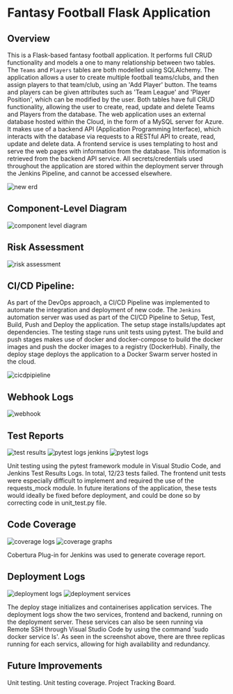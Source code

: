 # Fantasy Football Flask Application

## Overview

This is a Flask-based fantasy football application. It performs full CRUD functionality and models a one to many relationship between two tables. The `Teams` and `Players` tables are both modelled using SQLAlchemy. The application allows a user to create multiple football teams/clubs, and then assign players to that team/club, using an 'Add Player' button. The teams and players can be given attributes such as 'Team League' and 'Player Position', which can be modified by the user. Both tables have full CRUD functionality, allowing the user to create, read, update and delete Teams and Players from the database. The web application uses an external database hosted within the Cloud, in the form of a MySQL server for Azure. It makes use of a backend API (Application Programming Interface), which interacts with the database via requests to a RESTful API to create, read, update and delete data. A frontend service is uses templating to host and serve the web pages with information from the database. This information is retrieved from the backend API service. All secrets/credentials used throughout the application are stored within the deployment server through the Jenkins Pipeline, and cannot be accessed elsewhere.

![new erd](https://user-images.githubusercontent.com/91483629/144483665-f695f2f4-8492-446b-b399-875feefe21f6.jpg)

## Component-Level Diagram
![component level diagram](https://user-images.githubusercontent.com/91483629/144618869-99c9d5c1-09fa-4e22-9df4-92ccae8b71d1.png)

## Risk Assessment
![risk assessment](https://user-images.githubusercontent.com/91483629/144489314-69560043-d908-42fc-87b1-529fae3e7af4.png)

## CI/CD Pipeline:
As part of the DevOps approach, a CI/CD Pipeline was implemented to automate the integration and deployment of new code. The `Jenkins` automation server was used as part of the CI/CD Pipeline to Setup, Test, Build, Push and Deploy the application. The setup stage installs/updates apt dependencies. The testing stage runs unit tests using pytest. The build and push stages makes use of docker and docker-compose to build the docker images and push the docker images to a registry (DockerHub). Finally, the deploy stage deploys the application to a Docker Swarm server hosted in the cloud.

![cicdpipieline](https://user-images.githubusercontent.com/91483629/144489962-7aa90bd4-38c3-4a86-930f-dd85943e1d43.png)

## Webhook Logs
![webhook](https://user-images.githubusercontent.com/91483629/144508921-35865c99-a46c-4771-8c00-6cfce353d9fc.png)

## Test Reports
![test results](https://user-images.githubusercontent.com/91483629/144517267-e952404b-5830-4d1c-a1b4-1d58abc6f115.png)
![pytest logs jenkins](https://user-images.githubusercontent.com/91483629/144595587-efb11d99-3f7b-47f2-9351-5097f50c5a21.png)
![pytest logs](https://user-images.githubusercontent.com/91483629/144597995-eea88363-c7b7-4ad8-82fa-5771204bd050.jpg)

Unit testing using the pytest framework module in Visual Studio Code, and Jenkins Test Results Logs.
In total, 12/23 tests failed. The frontend unit tests were especially difficult to implement and required the use of the requests_mock module. In future iterations of the application, these tests would ideally be fixed before deployment, and could be done so by correcting code in unit_test.py file.

## Code Coverage
![coverage logs](https://user-images.githubusercontent.com/91483629/144517377-f9896146-2d7e-4d74-b5f2-071916e705a2.png)
![coverage graphs](https://user-images.githubusercontent.com/91483629/144519258-62b4afc4-a767-4a5b-9849-45540c60ccec.png)

Cobertura Plug-in for Jenkins was used to generate coverage report.

## Deployment Logs
![deployment logs](https://user-images.githubusercontent.com/91483629/144519194-611eb2ec-c4ad-4aab-a0ef-191044aea5d9.png)
![deployment services](https://user-images.githubusercontent.com/91483629/144612623-c23539e5-3fc5-4c46-a149-7c7f8d09c9da.png)

The deploy stage initializes and containerises application services. The deployment logs show the two services, frontend and backend, running on the deployment server. These services can also be seen running via Remote SSH through Visual Studio Code by using the command 'sudo docker service ls'. As seen in the screenshot above, there are three replicas running for each servics, allowing for high availability and redundancy.

## Future Improvements
Unit testing.
Unit testing coverage.
Project Tracking Board.
